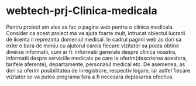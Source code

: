 # webtech-prj-Clinica-medicala

Pentru proiect am ales sa fac o pagina web pentru o clinica medicala.
Consider ca acest proiect ma va ajuta foarte mult, intrucat obiectul lucrarii de licenta il reprezinta domeniul medical.
In cadrul paginii web as dori sa exite o bara de meniu cu ajutorul careia fiecare vizitator sa poata obtine diverse informatii, cum ar fi: informatii generale despre clinica noastra, informatii despre serviciile medicale pe care le oferim(descrierea acestora, tarifele aferente), departamente, personalul medical etc.
De asemenea, as dori sa oferim posibilitatea de inregistrare, respectiv logare, iar astfel fiecare vizitator se va putea programa fara a fi necesara deplasarea efectiva.